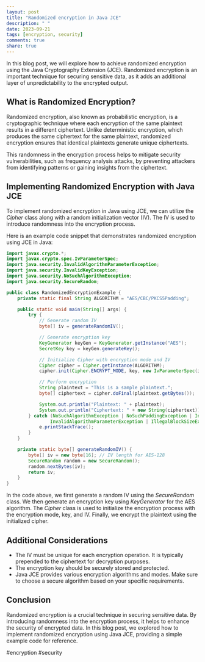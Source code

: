 ```yaml
---
layout: post
title: "Randomized encryption in Java JCE"
description: " "
date: 2023-09-21
tags: [encryption, security]
comments: true
share: true
---
```


In this blog post, we will explore how to achieve randomized encryption using the Java Cryptography Extension (JCE). Randomized encryption is an important technique for securing sensitive data, as it adds an additional layer of unpredictability to the encrypted output.

## What is Randomized Encryption?

Randomized encryption, also known as probabilistic encryption, is a cryptographic technique where each encryption of the same plaintext results in a different ciphertext. Unlike deterministic encryption, which produces the same ciphertext for the same plaintext, randomized encryption ensures that identical plaintexts generate unique ciphertexts.

This randomness in the encryption process helps to mitigate security vulnerabilities, such as frequency analysis attacks, by preventing attackers from identifying patterns or gaining insights from the ciphertext.

## Implementing Randomized Encryption with Java JCE

To implement randomized encryption in Java using JCE, we can utilize the *Cipher* class along with a random initialization vector (IV). The IV is used to introduce randomness into the encryption process.

Here is an example code snippet that demonstrates randomized encryption using JCE in Java:

```java
import javax.crypto.*;
import javax.crypto.spec.IvParameterSpec;
import java.security.InvalidAlgorithmParameterException;
import java.security.InvalidKeyException;
import java.security.NoSuchAlgorithmException;
import java.security.SecureRandom;

public class RandomizedEncryptionExample {
    private static final String ALGORITHM = "AES/CBC/PKCS5Padding";

    public static void main(String[] args) {
        try {
            // Generate random IV
            byte[] iv = generateRandomIV();

            // Generate encryption key
            KeyGenerator keyGen = KeyGenerator.getInstance("AES");
            SecretKey key = keyGen.generateKey();

            // Initialize Cipher with encryption mode and IV
            Cipher cipher = Cipher.getInstance(ALGORITHM);
            cipher.init(Cipher.ENCRYPT_MODE, key, new IvParameterSpec(iv));

            // Perform encryption
            String plaintext = "This is a sample plaintext.";
            byte[] ciphertext = cipher.doFinal(plaintext.getBytes());

            System.out.println("Plaintext: " + plaintext);
            System.out.println("Ciphertext: " + new String(ciphertext));
        } catch (NoSuchAlgorithmException | NoSuchPaddingException | InvalidKeyException |
                InvalidAlgorithmParameterException | IllegalBlockSizeException | BadPaddingException e) {
            e.printStackTrace();
        }
    }

    private static byte[] generateRandomIV() {
        byte[] iv = new byte[16]; // IV length for AES-128
        SecureRandom random = new SecureRandom();
        random.nextBytes(iv);
        return iv;
    }
}
```

In the code above, we first generate a random IV using the *SecureRandom* class. We then generate an encryption key using *KeyGenerator* for the AES algorithm. The *Cipher* class is used to initialize the encryption process with the encryption mode, key, and IV. Finally, we encrypt the plaintext using the initialized cipher.

## Additional Considerations

- The IV must be unique for each encryption operation. It is typically prepended to the ciphertext for decryption purposes.
- The encryption key should be securely stored and protected.
- Java JCE provides various encryption algorithms and modes. Make sure to choose a secure algorithm based on your specific requirements.

## Conclusion

Randomized encryption is a crucial technique in securing sensitive data. By introducing randomness into the encryption process, it helps to enhance the security of encrypted data. In this blog post, we explored how to implement randomized encryption using Java JCE, providing a simple example code for reference.

#encryption #security